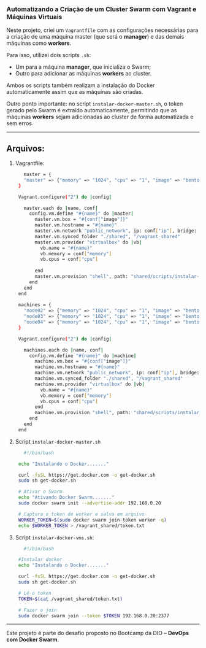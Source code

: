### Automatizando a Criação de um Cluster Swarm com Vagrant e Máquinas Virtuais

Neste projeto, criei um `Vagrantfile` com as configurações necessárias para a criação de uma máquina master (que será o **manager**) e das demais máquinas como **workers**.

Para isso, utilizei dois scripts `.sh`:
- Um para a máquina **manager**, que inicializa o Swarm;
- Outro para adicionar as máquinas **workers** ao cluster.

Ambos os scripts também realizam a instalação do Docker automaticamente assim que as máquinas são criadas.

Outro ponto importante: no script `instalar-docker-master.sh`, o token gerado pelo Swarm é extraído automaticamente, permitindo que as máquinas **workers** sejam adicionadas ao cluster de forma automatizada e sem erros.

---

## Arquivos:

1. Vagrantfile:
   ```bash
      master = {
      "master" => {"memory" => "1024", "cpu" => "1", "image" => "bento/ubuntu-22.04", "ip" => "192.168.0.20"}
    }

    Vagrant.configure("2") do |config|

      master.each do |name, conf|
        config.vm.define "#{name}" do |master|
          master.vm.box = "#{conf["image"]}"
          master.vm.hostname = "#{name}"
          master.vm.network "public_network", ip: conf["ip"], bridge: "wlp4s0"
          master.vm.synced_folder "./shared", "/vagrant_shared"
          master.vm.provider "virtualbox" do |vb|
            vb.name = "#{name}"
            vb.memory = conf["memory"]
            vb.cpus = conf["cpu"]
            
          end
          master.vm.provision "shell", path: "shared/scripts/instalar-docker-master.sh"   
        end
      end
    end
    
    machines = {
      "node02" => {"memory" => "1024", "cpu" => "1", "image" => "bento/ubuntu-22.04", "ip" => "192.168.0.21"},
      "node03" => {"memory" => "1024", "cpu" => "1", "image" => "bento/ubuntu-22.04", "ip" => "192.168.0.22"},
      "node04" => {"memory" => "1024", "cpu" => "1", "image" => "bento/ubuntu-22.04", "ip" => "192.168.0.23"}
    }

    Vagrant.configure("2") do |config|

      machines.each do |name, conf|
        config.vm.define "#{name}" do |machine|
          machine.vm.box = "#{conf["image"]}"
          machine.vm.hostname = "#{name}"
          machine.vm.network "public_network", ip: conf["ip"], bridge: "wlp4s0"
          machine.vm.synced_folder "./shared", "/vagrant_shared"
          machine.vm.provider "virtualbox" do |vb|
            vb.name = "#{name}"
            vb.memory = conf["memory"]
            vb.cpus = conf["cpu"]
          end
          machine.vm.provision "shell", path: "shared/scripts/instalar-docker-vms.sh" 
        end
      end
    end
   ```

2. Script `instalar-docker-master.sh`
   ```bash
      #!/bin/bash

    echo "Instalando o Docker......."

    curl -fsSL https://get.docker.com -o get-docker.sh
    sudo sh get-docker.sh

    # Ativar o Swarm
    echo "Ativando Docker Swarm......."
    sudo docker swarm init --advertise-addr 192.168.0.20

    # Captura o token de worker e salva em arquivo
    WORKER_TOKEN=$(sudo docker swarm join-token worker -q)
    echo $WORKER_TOKEN > /vagrant_shared/token.txt

   ```

3. Script `instalar-docker-vms.sh`:
   ```bash
      #!/bin/bash

    #Instalar docker
    echo "Instalando o Docker......."

    curl -fsSL https://get.docker.com -o get-docker.sh
    sudo sh get-docker.sh

    # Lê o token
    TOKEN=$(cat /vagrant_shared/token.txt)

    # Fazer o join
    sudo docker swarm join --token $TOKEN 192.168.0.20:2377
   ```

---

Este projeto é parte do desafio proposto no Bootcamp da DIO  – **DevOps com Docker Swarm**.
